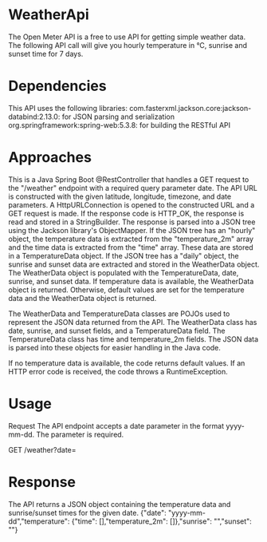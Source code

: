 # WeatherApi
The Open Meter API is a free to use API for getting simple weather data. The following API call will give you hourly temperature in °C, sunrise and sunset time for 7 days.

# Dependencies
This API uses the following libraries:
com.fasterxml.jackson.core:jackson-databind:2.13.0: for JSON parsing and serialization
org.springframework:spring-web:5.3.8: for building the RESTful API

# Approaches
This is a Java Spring Boot @RestController that handles a GET request to the "/weather" endpoint with a required query parameter date.
The API URL is constructed with the given latitude, longitude, timezone, and date parameters.
A HttpURLConnection is opened to the constructed URL and a GET request is made.
If the response code is HTTP_OK, the response is read and stored in a StringBuilder.
The response is parsed into a JSON tree using the Jackson library's ObjectMapper.
If the JSON tree has an "hourly" object, the temperature data is extracted from the "temperature_2m" array and the time data is extracted from the "time" array. These data are stored in a TemperatureData object.
If the JSON tree has a "daily" object, the sunrise and sunset data are extracted and stored in the WeatherData object.
The WeatherData object is populated with the TemperatureData, date, sunrise, and sunset data.
If temperature data is available, the WeatherData object is returned. Otherwise, default values are set for the temperature data and the WeatherData object is returned.

The WeatherData and TemperatureData classes are POJOs used to represent the JSON data returned from the API. The WeatherData class has date, sunrise, and sunset fields, and a TemperatureData field. The TemperatureData class has time and temperature_2m fields. The JSON data is parsed into these objects for easier handling in the Java code.

If no temperature data is available, the code returns default values. If an HTTP error code is received, the code throws a RuntimeException.

# Usage
Request
The API endpoint accepts a date parameter in the format yyyy-mm-dd. The parameter is required.

GET /weather?date=

# Response
The API returns a JSON object containing the temperature data and sunrise/sunset times for the given date.
{"date": "yyyy-mm-dd","temperature": 
{"time": [],"temperature_2m": []},"sunrise": "","sunset": ""}
